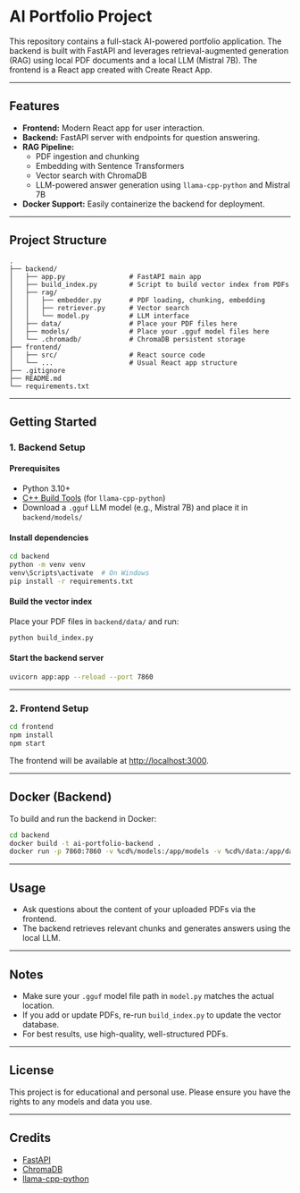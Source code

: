 # AI Portfolio Project

This repository contains a full-stack AI-powered portfolio application. The backend is built with FastAPI and leverages retrieval-augmented generation (RAG) using local PDF documents and a local LLM (Mistral 7B). The frontend is a React app created with Create React App.

---

## Features

- **Frontend:** Modern React app for user interaction.
- **Backend:** FastAPI server with endpoints for question answering.
- **RAG Pipeline:** 
  - PDF ingestion and chunking
  - Embedding with Sentence Transformers
  - Vector search with ChromaDB
  - LLM-powered answer generation using `llama-cpp-python` and Mistral 7B
- **Docker Support:** Easily containerize the backend for deployment.

---

## Project Structure

```
.
├── backend/
│   ├── app.py                # FastAPI main app
│   ├── build_index.py        # Script to build vector index from PDFs
│   ├── rag/
│   │   ├── embedder.py       # PDF loading, chunking, embedding
│   │   ├── retriever.py      # Vector search
│   │   └── model.py          # LLM interface
│   ├── data/                 # Place your PDF files here
│   ├── models/               # Place your .gguf model files here
│   └── .chromadb/            # ChromaDB persistent storage
├── frontend/
│   ├── src/                  # React source code
│   └── ...                   # Usual React app structure
├── .gitignore
├── README.md
└── requirements.txt
```

---

## Getting Started

### 1. Backend Setup

#### Prerequisites
- Python 3.10+
- [C++ Build Tools](https://visualstudio.microsoft.com/visual-cpp-build-tools/) (for `llama-cpp-python`)
- Download a `.gguf` LLM model (e.g., Mistral 7B) and place it in `backend/models/`

#### Install dependencies

```bash
cd backend
python -m venv venv
venv\Scripts\activate  # On Windows
pip install -r requirements.txt
```

#### Build the vector index

Place your PDF files in `backend/data/` and run:
```bash
python build_index.py
```

#### Start the backend server

```bash
uvicorn app:app --reload --port 7860
```

---

### 2. Frontend Setup

```bash
cd frontend
npm install
npm start
```

The frontend will be available at [http://localhost:3000](http://localhost:3000).

---

## Docker (Backend)

To build and run the backend in Docker:

```bash
cd backend
docker build -t ai-portfolio-backend .
docker run -p 7860:7860 -v %cd%/models:/app/models -v %cd%/data:/app/data ai-portfolio-backend
```

---

## Usage

- Ask questions about the content of your uploaded PDFs via the frontend.
- The backend retrieves relevant chunks and generates answers using the local LLM.

---

## Notes

- Make sure your `.gguf` model file path in `model.py` matches the actual location.
- If you add or update PDFs, re-run `build_index.py` to update the vector database.
- For best results, use high-quality, well-structured PDFs.

---

## License

This project is for educational and personal use. Please ensure you have the rights to any models and data you use.

---

## Credits

- [FastAPI](https://fastapi.tiangolo.com/)
- [ChromaDB](https://www.trychroma.com/)
- [llama-cpp-python](https://github.com/abetlen/llama-cpp-python)
